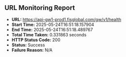 ## URL Monitoring Report

- **URL:** https://api-gw1-prod1.fisglobal.com/gw/v1/health
- **Start Time:** 2025-05-24T16:51:18.157904
- **End Time:** 2025-05-24T16:51:18.489767
- **Total Time Taken:** 0.331863 seconds
- **HTTP Status Code:** 200
- **Status:** Success
- **Failure Reason:** N/A

